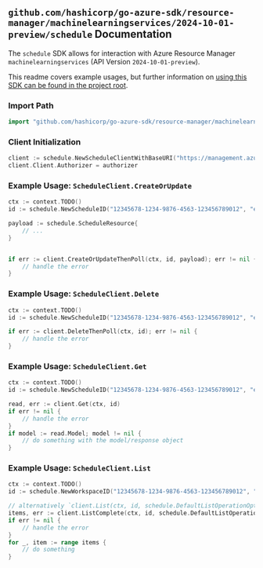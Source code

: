 
## `github.com/hashicorp/go-azure-sdk/resource-manager/machinelearningservices/2024-10-01-preview/schedule` Documentation

The `schedule` SDK allows for interaction with Azure Resource Manager `machinelearningservices` (API Version `2024-10-01-preview`).

This readme covers example usages, but further information on [using this SDK can be found in the project root](https://github.com/hashicorp/go-azure-sdk/tree/main/docs).

### Import Path

```go
import "github.com/hashicorp/go-azure-sdk/resource-manager/machinelearningservices/2024-10-01-preview/schedule"
```


### Client Initialization

```go
client := schedule.NewScheduleClientWithBaseURI("https://management.azure.com")
client.Client.Authorizer = authorizer
```


### Example Usage: `ScheduleClient.CreateOrUpdate`

```go
ctx := context.TODO()
id := schedule.NewScheduleID("12345678-1234-9876-4563-123456789012", "example-resource-group", "workspaceName", "scheduleName")

payload := schedule.ScheduleResource{
	// ...
}


if err := client.CreateOrUpdateThenPoll(ctx, id, payload); err != nil {
	// handle the error
}
```


### Example Usage: `ScheduleClient.Delete`

```go
ctx := context.TODO()
id := schedule.NewScheduleID("12345678-1234-9876-4563-123456789012", "example-resource-group", "workspaceName", "scheduleName")

if err := client.DeleteThenPoll(ctx, id); err != nil {
	// handle the error
}
```


### Example Usage: `ScheduleClient.Get`

```go
ctx := context.TODO()
id := schedule.NewScheduleID("12345678-1234-9876-4563-123456789012", "example-resource-group", "workspaceName", "scheduleName")

read, err := client.Get(ctx, id)
if err != nil {
	// handle the error
}
if model := read.Model; model != nil {
	// do something with the model/response object
}
```


### Example Usage: `ScheduleClient.List`

```go
ctx := context.TODO()
id := schedule.NewWorkspaceID("12345678-1234-9876-4563-123456789012", "example-resource-group", "workspaceName")

// alternatively `client.List(ctx, id, schedule.DefaultListOperationOptions())` can be used to do batched pagination
items, err := client.ListComplete(ctx, id, schedule.DefaultListOperationOptions())
if err != nil {
	// handle the error
}
for _, item := range items {
	// do something
}
```
